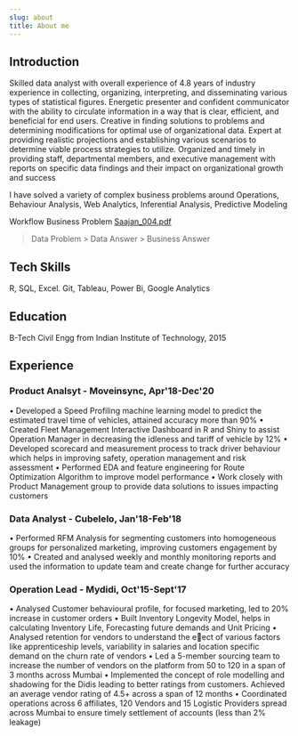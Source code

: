 ```yaml
---
slug: about
title: About me
---
```


## Introduction
Skilled data analyst with overall experience of 4.8 years of industry experience in collecting, organizing, interpreting, and disseminating various types of statistical figures. Energetic presenter and confident communicator with the ability to circulate information in a way that is clear, efficient, and beneficial for end users. Creative in finding solutions to problems and determining modifications for optimal use of organizational data. Expert at providing realistic projections and establishing various scenarios to determine viable process strategies to utilize. Organized and timely in providing staff, departmental members, and executive management with reports on specific data findings and their impact on organizational growth and success

I have solved a variety of complex business problems around Operations,  Behaviour Analysis, Web Analytics, Inferential Analysis, Predictive Modeling

Workflow
Business Problem [Saajan_004.pdf](https://github.com/saajanrajak/saaz_blogs/files/6266798/Saajan_004.pdf)
> Data Problem > Data Answer > Business Answer

## Tech Skills
R, SQL, Excel. Git, Tableau, Power Bi, Google Analytics

## Education 
B-Tech Civil Engg from Indian Institute of Technology, 2015

## Experience

### Product Analsyt - Moveinsync, Apr'18-Dec'20
• Developed a Speed Profiling machine learning model to predict the estimated travel time of vehicles, attained accuracy more than 90%
• Created Fleet Management Interactive Dashboard in R and Shiny to assist Operation Manager in decreasing the idleness and tariff of vehicle by 12%
• Developed scorecard and measurement process to track driver behaviour which helps in improving safety, operation management and risk assessment
• Performed EDA and feature engineering for Route Optimization Algorithm to improve model performance
• Work closely with Product Management group to provide data solutions to issues impacting customers

### Data Analyst - Cubelelo, Jan'18-Feb'18
• Performed RFM Analysis for segmenting customers into homogeneous groups for personalized marketing, improving customers engagement by 10%
• Created and analysed weekly and monthly monitoring reports and used the information to update team and create change for further accuracy

### Operation Lead - Mydidi, Oct'15-Sept'17
• Analysed Customer behavioural profile, for focused marketing, led to 20% increase in customer orders
• Built Inventory Longevity Model, helps in calculating Inventory Life, Forecasting future demands and Unit Pricing
• Analysed retention for vendors to understand the eect of various factors like apprenticeship levels, variability in salaries and location specific demand on the churn rate of vendors
• Led a 5-member sourcing team to increase the number of vendors on the platform from 50 to 120 in a span of 3 months across Mumbai
• Implemented the concept of role modelling and shadowing for the Didis leading to better ratings from customers. Achieved an average vendor rating of 4.5+ across a span of 12 months
• Coordinated operations across 6 affiliates, 120 Vendors and 15 Logistic Providers spread across Mumbai to ensure timely settlement of accounts (less than 2% leakage)



    
